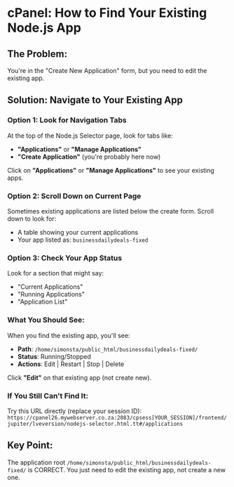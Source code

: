 # cPanel: How to Find Your Existing Node.js App

## The Problem:
You're in the "Create New Application" form, but you need to edit the existing app.

## Solution: Navigate to Your Existing App

### Option 1: Look for Navigation Tabs
At the top of the Node.js Selector page, look for tabs like:
- **"Applications"** or **"Manage Applications"**
- **"Create Application"** (you're probably here now)

Click on **"Applications"** or **"Manage Applications"** to see your existing apps.

### Option 2: Scroll Down on Current Page
Sometimes existing applications are listed below the create form. Scroll down to look for:
- A table showing your current applications
- Your app listed as: `businessdailydeals-fixed`

### Option 3: Check Your App Status
Look for a section that might say:
- "Current Applications"
- "Running Applications" 
- "Application List"

### What You Should See:
When you find the existing app, you'll see:
- **Path**: `/home/simonsta/public_html/businessdailydeals-fixed/`
- **Status**: Running/Stopped
- **Actions**: Edit | Restart | Stop | Delete

Click **"Edit"** on that existing app (not create new).

### If You Still Can't Find It:
Try this URL directly (replace your session ID):
`https://cpanel26.mywebserver.co.za:2083/cpsess[YOUR_SESSION]/frontend/jupiter/lveversion/nodejs-selector.html.tt#/applications`

## Key Point:
The application root `/home/simonsta/public_html/businessdailydeals-fixed/` is CORRECT.
You just need to edit the existing app, not create a new one.